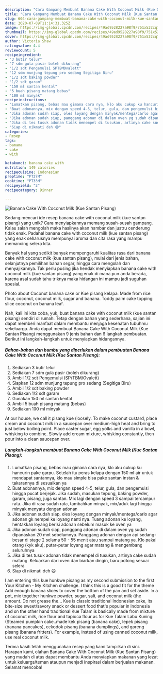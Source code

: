 ```yaml
---
description: "Cara Gampang Membuat Banana Cake With Coconut Milk (Kue Santan Pisang), Bikin Ngiler"
title: "Cara Gampang Membuat Banana Cake With Coconut Milk (Kue Santan Pisang), Bikin Ngiler"
slug: 604-cara-gampang-membuat-banana-cake-with-coconut-milk-kue-santan-pisang-bikin-ngiler
date: 2020-07-09T11:14:31.325Z
image: https://img-global.cpcdn.com/recipes/49ad9528227a98f9/751x532cq70/banana-cake-with-coconut-milk-kue-santan-pisang-foto-resep-utama.jpg
thumbnail: https://img-global.cpcdn.com/recipes/49ad9528227a98f9/751x532cq70/banana-cake-with-coconut-milk-kue-santan-pisang-foto-resep-utama.jpg
cover: https://img-global.cpcdn.com/recipes/49ad9528227a98f9/751x532cq70/banana-cake-with-coconut-milk-kue-santan-pisang-foto-resep-utama.jpg
author: Victoria Shaw
ratingvalue: 4.4
reviewcount: 5
recipeingredient:
- "3 butir telur"
- "7 sdm gula pasir boleh dikurang"
- "1/2 sdt Pengemulsi SPTBMOvalett"
- "12 sdm munjung tepung pro sedang Segitiga Biru"
- "1/2 sdt baking powder"
- "1/2 sdt garam"
- "150 ml santan kental"
- "5 buah pisang matang bebas"
- "100 ml minyak"
recipeinstructions:
- "Lumatkan pisang, bebas mau gimana cara nya, klo aku cukup ku hancurin pake garpu. Setelah itu peras kelapa dengan 150 ml air untuk mendapat santannya, klo mau simple bisa pake santan instan &amp; takarannya di sesuaikan ya"
- "Buat adonannya, mix dengan speed 4-5, telur, gula, dan pengemulsi hingga pucat berjejak. Jika sudah, masukan tepung, baking powder, garam, pisang, juga santan. Mix lagi dengan speed 3 sampai tercampur rata. Jika di rasa sudah rata, tambahkan minyak, mix/aduk lagi hingga minyak menyatu dengan adonan"
- "Jika adonan sudah siap, oles loyang dengan minyak/mentega/carlo agar adonan gk nempel ke loyang nanti nya. Tuang adonan ke loyang, hentakkan loyang berisi adonan sebelum masuk ke oven ya"
- "Jika adonan sudah siap, panggang adonan di dalam oven yg sudah dipanaskan 20 mnt sebelumnya. Panggang adonan dengan api sedang-besar di stage 2 selama 50 - 55 menit atau sampai matang ya. Klo pakai otang (kyk aku), putar-putar loyang agar matang &amp; mengembang seluruhnya"
- "Jika di tes tusuk adonan tidak menempel di tusukan, artinya cake sudah matang. Keluarkan dari oven dan biarkan dingin, baru potong sesuai selera"
- "Siap di nikmati deh 😆"
categories:
- Resep
tags:
- banana
- cake
- with

katakunci: banana cake with 
nutrition: 149 calories
recipecuisine: Indonesian
preptime: "PT27M"
cooktime: "PT33M"
recipeyield: "2"
recipecategory: Dinner

---
```



![Banana Cake With Coconut Milk (Kue Santan Pisang)](https://img-global.cpcdn.com/recipes/49ad9528227a98f9/751x532cq70/banana-cake-with-coconut-milk-kue-santan-pisang-foto-resep-utama.jpg)

Sedang mencari ide resep banana cake with coconut milk (kue santan pisang) yang unik? Cara menyiapkannya memang susah-susah gampang. Kalau salah mengolah maka hasilnya akan hambar dan justru cenderung tidak enak. Padahal banana cake with coconut milk (kue santan pisang) yang enak seharusnya mempunyai aroma dan cita rasa yang mampu memancing selera kita.

Banyak hal yang sedikit banyak mempengaruhi kualitas rasa dari banana cake with coconut milk (kue santan pisang), mulai dari jenis bahan, selanjutnya pemilihan bahan segar, hingga cara mengolah dan menyajikannya. Tak perlu pusing jika hendak menyiapkan banana cake with coconut milk (kue santan pisang) yang enak di mana pun anda berada, karena asal sudah tahu triknya maka hidangan ini mampu jadi suguhan spesial.

Photo about Coconut banana cake or Kue pisang kelapa. Made from rice flour, coconut, coconut milk, sugar and banana. Toddy palm cake topping slice coconut on banana leaf.


Nah, kali ini kita coba, yuk, buat banana cake with coconut milk (kue santan pisang) sendiri di rumah. Tetap dengan bahan yang sederhana, sajian ini dapat memberi manfaat dalam membantu menjaga kesehatan tubuhmu sekeluarga. Anda dapat membuat Banana Cake With Coconut Milk (Kue Santan Pisang) menggunakan 9 jenis bahan dan 6 langkah pembuatan. Berikut ini langkah-langkah untuk menyiapkan hidangannya.

<!--inarticleads1-->

##### Bahan-bahan dan bumbu yang diperlukan dalam pembuatan Banana Cake With Coconut Milk (Kue Santan Pisang):

1. Sediakan 3 butir telur
1. Sediakan 7 sdm gula pasir (boleh dikurang)
1. Ambil 1/2 sdt Pengemulsi (SP/TBM/Ovalett)
1. Siapkan 12 sdm munjung tepung pro sedang (Segitiga Biru)
1. Ambil 1/2 sdt baking powder
1. Sediakan 1/2 sdt garam
1. Gunakan 150 ml santan kental
1. Ambil 5 buah pisang matang (bebas)
1. Sediakan 100 ml minyak


At our house, we call it pisang kue (loosely. To make coconut custard, place cream and coconut milk in a saucepan over medium-high heat and bring to just below boiling point. Place caster sugar, egg yolks and vanilla in a bowl, whisking to combine. Slowly add cream mixture, whisking constantly, then pour into a clean saucepan over. 

<!--inarticleads2-->

##### Langkah-langkah membuat Banana Cake With Coconut Milk (Kue Santan Pisang):

1. Lumatkan pisang, bebas mau gimana cara nya, klo aku cukup ku hancurin pake garpu. Setelah itu peras kelapa dengan 150 ml air untuk mendapat santannya, klo mau simple bisa pake santan instan &amp; takarannya di sesuaikan ya
1. Buat adonannya, mix dengan speed 4-5, telur, gula, dan pengemulsi hingga pucat berjejak. Jika sudah, masukan tepung, baking powder, garam, pisang, juga santan. Mix lagi dengan speed 3 sampai tercampur rata. Jika di rasa sudah rata, tambahkan minyak, mix/aduk lagi hingga minyak menyatu dengan adonan
1. Jika adonan sudah siap, oles loyang dengan minyak/mentega/carlo agar adonan gk nempel ke loyang nanti nya. Tuang adonan ke loyang, hentakkan loyang berisi adonan sebelum masuk ke oven ya
1. Jika adonan sudah siap, panggang adonan di dalam oven yg sudah dipanaskan 20 mnt sebelumnya. Panggang adonan dengan api sedang-besar di stage 2 selama 50 - 55 menit atau sampai matang ya. Klo pakai otang (kyk aku), putar-putar loyang agar matang &amp; mengembang seluruhnya
1. Jika di tes tusuk adonan tidak menempel di tusukan, artinya cake sudah matang. Keluarkan dari oven dan biarkan dingin, baru potong sesuai selera
1. Siap di nikmati deh 😆


I am entering this kue hunkwe pisang as my second submission to the first Your Kitchen - My Kitchen challenge. I think this is a good fit for the theme Add enough banana slices to cover the bottom of the pan and set aside. In a pot, mix together hunkwe powder, sugar, salt, and coconut milk (the amount. Do not grease the… Kue is classic traditional Indonesian cake, its bite-size sweet/savory snack or dessert food that&#39;s popular in Indonesia and on the other hand traditional Kue Talam is basically made from mixture of coconut milk, rice flour and tapioca flour as for Kue Talam Labu Kuning (Steamed pumpkin cake..made kek pisang (banana cake), lepek pisang (banana pancakes), cekodok pisang (banana dumplings), and goreng pisang (banana fritters). For example, instead of using canned coconut milk, use real coconut milk. 

Terima kasih telah menggunakan resep yang kami tampilkan di sini. Harapan kami, olahan Banana Cake With Coconut Milk (Kue Santan Pisang) yang mudah di atas dapat membantu Anda menyiapkan makanan yang lezat untuk keluarga/teman ataupun menjadi inspirasi dalam berjualan makanan. Selamat mencoba!
